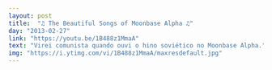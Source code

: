 ```yaml
---
layout: post
title:  "♫ The Beautiful Songs of Moonbase Alpha ♫"
day: "2013-02-27" 
link: "https://youtu.be/1B488z1MmaA"
text: "Virei comunista quando ouvi o hino soviético no Moonbase Alpha."
img: "https://i.ytimg.com/vi/1B488z1MmaA/maxresdefault.jpg"
---
```

